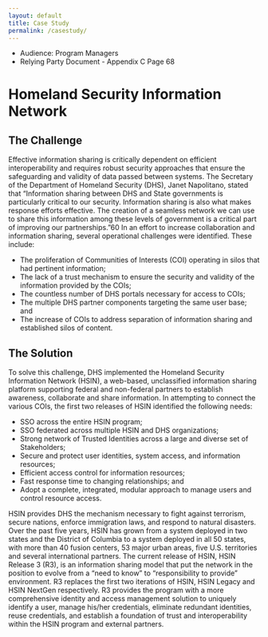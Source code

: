 ```yaml
---
layout: default
title: Case Study
permalink: /casestudy/
---
```


- Audience: Program Managers
- Relying Party Document - Appendix C Page 68

# Homeland Security Information Network

## The Challenge

Effective information sharing is critically dependent on efficient interoperability and requires robust security approaches that ensure the safeguarding and validity of data passed between systems. The Secretary of the Department of Homeland Security (DHS), Janet Napolitano, stated that “Information sharing between DHS and State governments is particularly critical to our security. Information sharing is also what makes response efforts effective. The creation of a seamless network we can use to share this information among these levels of government is a critical part of improving our partnerships.”60 In an effort to increase collaboration and information sharing, several operational challenges were identified. These include:

- The proliferation of Communities of Interests (COI) operating in silos that had pertinent information;
- The lack of a trust mechanism to ensure the security and validity of the information provided by the COIs;
- The countless number of DHS portals necessary for access to COIs;
- The multiple DHS partner components targeting the same user base; and
- The increase of COIs to address separation of information sharing and established silos of content.

## The Solution

To solve this challenge, DHS implemented the Homeland Security Information Network (HSIN), a web-based, unclassified information sharing platform supporting federal and non-federal partners to establish awareness, collaborate and share information. In attempting to connect the various COIs, the first two releases of HSIN identified the following needs:

- SSO across the entire HSIN program;
- SSO federated across multiple HSIN and DHS organizations;
- Strong network of Trusted Identities across a large and diverse set of Stakeholders;
- Secure and protect user identities, system access, and information resources;
- Efficient access control for information resources;
- Fast response time to changing relationships; and
- Adopt a complete, integrated, modular approach to manage users and control resource access.

HSIN provides DHS the mechanism necessary to fight against terrorism, secure nations, enforce immigration laws, and respond to natural disasters. Over the past five years, HSIN has grown from a system deployed in two states and the District of Columbia to a system deployed in all 50 states, with more than 40 fusion centers, 53 major urban areas, five U.S. territories and several international partners. The current release of HSIN, HSIN Release 3 (R3), is an information sharing model that put the network in the position to evolve from a “need to know” to “responsibility to provide” environment. R3 replaces the first two iterations of HSIN, HSIN Legacy and HSIN NextGen respectively.
R3 provides the program with a more comprehensive identity and access management solution to uniquely identify a user, manage his/her credentials, eliminate redundant identities, reuse credentials, and establish a foundation of trust and interoperability within the HSIN program and external partners.



